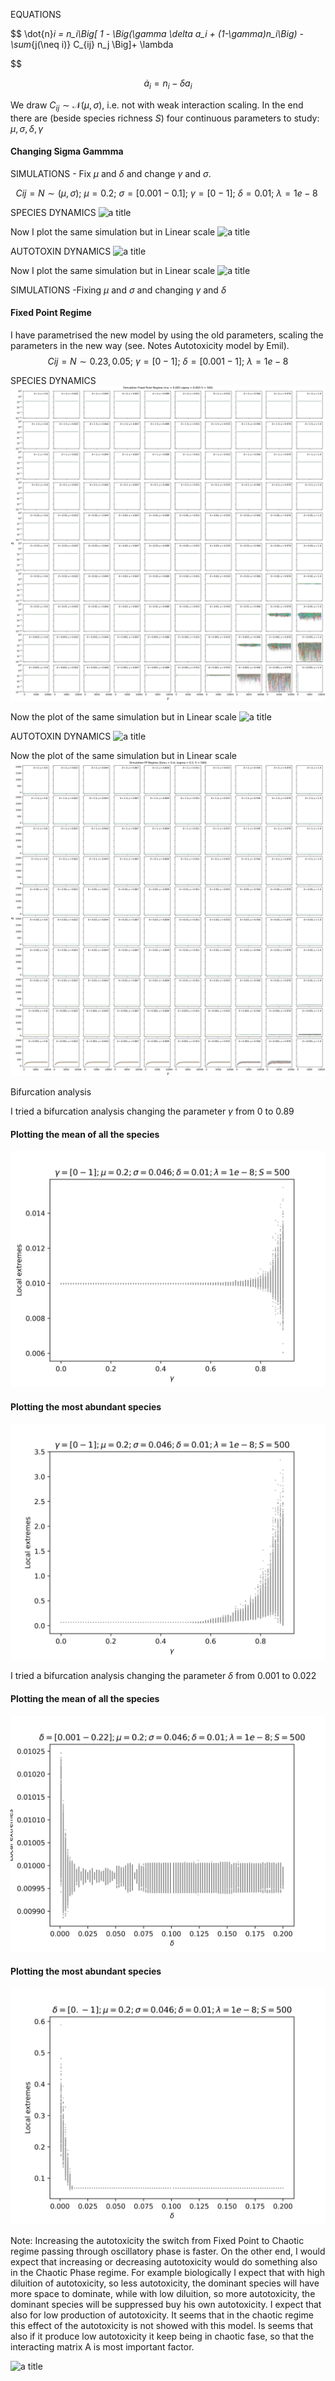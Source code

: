  EQUATIONS 
 
$$
\dot{n}_i = n_i\Big[ 1 - \Big(\gamma \delta a_i + (1-\gamma)n_i\Big) - \sum_{j(\neq i)} C_{ij} n_j \Big]+ \lambda

$$

$$
\dot{a}_i = n_i - \delta a_i
$$

We draw $C_{ij}\sim \mathcal{N}(\mu,\sigma)$, i.e. not with weak interaction scaling. In the end there are (beside species richness $S$) four continuous parameters to study: $\mu,\sigma,\delta,\gamma$ 


#### Changing Sigma Gammma
SIMULATIONS - Fix $\mu$ and $\delta$ and change $\gamma$ and  $\sigma$. 

$$ 
Cij = N \sim (\mu ,\sigma) ;\  \mu=0.2;\ \sigma=[0.001-0.1];\ \gamma=[0-1];\ \delta= 0.01;\ \lambda= 1e-8\  
$$

SPECIES DYNAMICS
![a title](SigmaGamma/10species.png)

Now I plot the same simulation but in Linear scale
![a title](SigmaGamma/10SpeciesLinear.png)

AUTOTOXIN DYNAMICS
![a title](SigmaGamma/10Autotox.png)

Now I plot the same simulation but in Linear scale
![a title](SigmaGamma/10AutotoxLinear.png)



SIMULATIONS -Fixing $\mu$ and $\sigma$ and changing $\gamma$ and $\delta$ 

#### Fixed Point Regime 
I have parametrised the new model by using the old parameters, scaling the parameters in the new way (see. Notes Autotoxicity model by Emil). 
$$ Cij = N \sim 0.23,0.05;\ \gamma=[0-1];\ \delta= [0.001-1];\ \lambda= 1e-8 $$

SPECIES DYNAMICS
![a title](DeltaGamma/10speciesFP.png)

Now the plot of the same simulation but in Linear scale
![a title](DeltaGamma/10speciesFPLinear.png)

AUTOTOXIN DYNAMICS
![a title](DeltaGamma/10autotoxFP.png)

Now the plot of the same simulation but in Linear scale
![a title](DeltaGamma/10autotoxFPLinear.png)


Bifurcation analysis

I tried a bifurcation analysis changing the parameter $\gamma$  from 0 to 0.89
#### Plotting the mean of all the species
![a title](Bifurcation/BifurcationMeanGamma.png)

#### Plotting the most abundant species

![a title](Bifurcation/BifurcationM1.png)

I tried a bifurcation analysis changing the parameter $\delta$  from 0.001 to 0.022
#### Plotting the mean of all the species
![a title](Bifurcation/BifurcationMeanDelta.png)

#### Plotting the most abundant species

![a title](Bifurcation/BifurcationM1Delta.png)

Note:
Increasing the autotoxicity the switch from Fixed Point to Chaotic regime passing through oscillatory phase is faster. 
On the other end, I would expect that increasing or decreasing autotoxicity would do something also in the Chaotic Phase regime. For example biologically I expect that with high diluition of autotoxicity, so less autotoxicity, the dominant species will have more space to dominate, while with low diluition, so more autotoxicity, the dominant species will be suppressed buy his own autotoxicity. I expect that also for low production of autotoxicity. It seems that in the chaotic regime this effect of the autotoxicity is not showed with this model. Is seems that also if it produce low autotoxicity it keep being in chaotic fase, so that the interacting matrix A is most important factor. 

![a title](DeltaGamma/10speciesCH.png)

